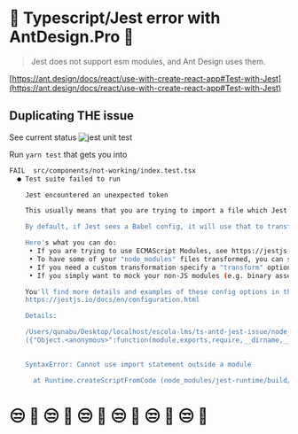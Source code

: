 # 💩 Typescript/Jest error with AntDesign.Pro 💩

> Jest does not support esm modules, and Ant Design uses them.

[https://ant.design/docs/react/use-with-create-react-app#Test-with-Jest](https://ant.design/docs/react/use-with-create-react-app#Test-with-Jest)

## Duplicating THE issue

See current status ![jest unit test](https://github.com/EscolaLMS/Ant-Design-Jest-Issue/actions/workflows/unit.yml/badge.svg)

Run `yarn test` that gets you into

```bash
FAIL  src/components/not-working/index.test.tsx
  ● Test suite failed to run

    Jest encountered an unexpected token

    This usually means that you are trying to import a file which Jest cannot parse, e.g. it's not plain JavaScript.

    By default, if Jest sees a Babel config, it will use that to transform your files, ignoring "node_modules".

    Here's what you can do:
     • If you are trying to use ECMAScript Modules, see https://jestjs.io/docs/en/ecmascript-modules for how to enable it.
     • To have some of your "node_modules" files transformed, you can specify a custom "transformIgnorePatterns" in your config.
     • If you need a custom transformation specify a "transform" option in your config.
     • If you simply want to mock your non-JS modules (e.g. binary assets) you can stub them out with the "moduleNameMapper" config option.

    You'll find more details and examples of these config options in the docs:
    https://jestjs.io/docs/en/configuration.html

    Details:

    /Users/qunabu/Desktop/localhost/escola-lms/ts-antd-jest-issue/node_modules/antd/es/layout/style/index.js:1
    ({"Object.<anonymous>":function(module,exports,require,__dirname,__filename,global,jest){import '../../style/index.less';
                                                                                             ^^^^^^

    SyntaxError: Cannot use import statement outside a module

      at Runtime.createScriptFromCode (node_modules/jest-runtime/build/index.js:1350:14)
```

# 😒 💩 😒 💩 😒 💩 😒 💩 😒 💩 😒 💩
